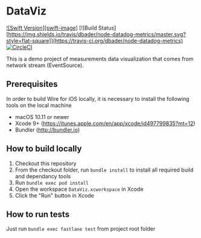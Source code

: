 # DataViz

[![Swift Version][swift-image]](https://img.shields.io/badge/swift-4.0-orange.svg)
[![Build Status][https://img.shields.io/travis/dbader/node-datadog-metrics/master.svg?style=flat-square]](https://travis-ci.org/dbader/node-datadog-metrics)
[![CircleCI](https://circleci.com/gh/wireapp/wire-ios.svg?style=shield)](https://circleci.com/gh/wireapp/wire-ios)

This is a demo project of measurements data visualization that comes from network stream (EventSource).

## Prerequisites
In order to build Wire for iOS locally, it is necessary to install the following tools on the local machine
- macOS 10.11 or newer
- Xcode 9+ (https://itunes.apple.com/en/app/xcode/id497799835?mt=12)
- Bundler (http://bundler.io)

## How to build locally

1. Checkout this repository
2. From the checkout folder, run `bundle install` to install all required build and dependancy tools
3. Run `bundle exec pod install`
4. Open the workspace `DataViz.xcworkspace` in Xcode
5. Click the "Run" button in Xcode

## How to run tests

Just run `bundle exec fastlane test` from project root folder